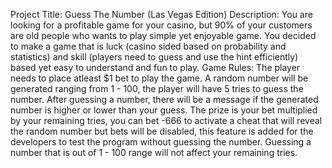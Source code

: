 Project Title: Guess The Number (Las Vegas Edition)
Description:
You are looking for a profitable game for your casino, but 90% of your customers are old people
who wants to play simple yet enjoyable game. You decided to make a game that is
luck (casino sided based on probability and statistics) and
skill (players need to guess and use the hint efficiently) based yet easy to understand and fun to play.
Game Rules:
The player needs to place atleast $1 bet to play the game.
A random number will be generated ranging from 1 - 100, the player will have 5 tries
to guess the number.
After guessing a number, there will be a message if the generated number is higher or lower
than your guess. The prize is your bet multiplied by your remaining tries, you can bet
-666 to activate a cheat that will reveal the random number but bets will be disabled, this
feature is added for the developers to test the program without guessing the number.
Guessing a number that is out of 1 - 100 range will not affect your remaining tries.
